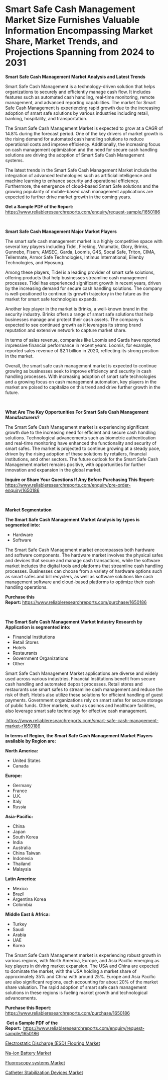 <p><h1>Smart Safe Cash Management Market Size Furnishes Valuable Information Encompassing Market Share, Market Trends, and Projections Spanning from 2024 to 2031</h1></p><p><strong>Smart Safe Cash Management Market Analysis and Latest Trends</strong></p>
<p><p>Smart Safe Cash Management is a technology-driven solution that helps organizations to securely and efficiently manage cash flow. It includes features such as automated cash handling, real-time monitoring, remote management, and advanced reporting capabilities. The market for Smart Safe Cash Management is experiencing rapid growth due to the increasing adoption of smart safe solutions by various industries including retail, banking, hospitality, and transportation.</p><p>The Smart Safe Cash Management Market is expected to grow at a CAGR of 14.8% during the forecast period. One of the key drivers of market growth is the rising demand for automated cash handling solutions to reduce operational costs and improve efficiency. Additionally, the increasing focus on cash management optimization and the need for secure cash handling solutions are driving the adoption of Smart Safe Cash Management systems.</p><p>The latest trends in the Smart Safe Cash Management Market include the integration of advanced technologies such as artificial intelligence and machine learning to enhance security and operational efficiency. Furthermore, the emergence of cloud-based Smart Safe solutions and the growing popularity of mobile-based cash management applications are expected to further drive market growth in the coming years.</p></p>
<p><strong>Get a Sample PDF of the Report:&nbsp;</strong> <a href="https://www.reliableresearchreports.com/enquiry/request-sample/1650186">https://www.reliableresearchreports.com/enquiry/request-sample/1650186</a></p>
<p>&nbsp;</p>
<p><strong>Smart Safe Cash Management Major Market Players</strong></p>
<p><p>The smart safe cash management market is a highly competitive space with several key players including Tidel, Fireking, Volumatic, Glory, Brinks, Gunnebo, Fiserv, AMSEC, Garda, Loomis, G4S, Socal Safe, Triton, CIMA, Tellermate, Armor Safe Technologies, Intimus International, Ellenby Technologies, and Hyosung.</p><p>Among these players, Tidel is a leading provider of smart safe solutions, offering products that help businesses streamline cash management processes. Tidel has experienced significant growth in recent years, driven by the increasing demand for secure cash handling solutions. The company is well-positioned to continue its growth trajectory in the future as the market for smart safe technologies expands.</p><p>Another key player in the market is Brinks, a well-known brand in the security industry. Brinks offers a range of smart safe solutions that help businesses manage and protect their cash assets. The company is expected to see continued growth as it leverages its strong brand reputation and extensive network to capture market share.</p><p>In terms of sales revenue, companies like Loomis and Garda have reported impressive financial performance in recent years. Loomis, for example, reported sales revenue of $2.1 billion in 2020, reflecting its strong position in the market.</p><p>Overall, the smart safe cash management market is expected to continue growing as businesses seek to improve efficiency and security in cash handling processes. With increasing adoption of smart safe technologies and a growing focus on cash management automation, key players in the market are poised to capitalize on this trend and drive further growth in the future.</p></p>
<p>&nbsp;</p>
<p><strong>What Are The Key Opportunities For Smart Safe Cash Management Manufacturers?</strong></p>
<p><p>The Smart Safe Cash Management market is experiencing significant growth due to the increasing need for efficient and secure cash handling solutions. Technological advancements such as biometric authentication and real-time monitoring have enhanced the functionality and security of smart safes. The market is projected to continue growing at a steady pace, driven by the rising adoption of these solutions by retailers, financial institutions, and other sectors. The future outlook for the Smart Safe Cash Management market remains positive, with opportunities for further innovation and expansion in the global market.</p></p>
<p><strong>Inquire or Share Your Questions If Any Before Purchasing This Report:</strong> <a href="https://www.reliableresearchreports.com/enquiry/pre-order-enquiry/1650186">https://www.reliableresearchreports.com/enquiry/pre-order-enquiry/1650186</a></p>
<p>&nbsp;</p>
<p><strong>Market Segmentation</strong></p>
<p><strong>The Smart Safe Cash Management Market Analysis by types is segmented into:</strong></p>
<p><ul><li>Hardware</li><li>Software</li></ul></p>
<p><p>The Smart Safe Cash Management market encompasses both hardware and software components. The hardware market involves the physical safes and devices that secure and manage cash transactions, while the software market includes the digital tools and platforms that streamline cash handling processes. Businesses can choose from a variety of hardware options such as smart safes and bill recyclers, as well as software solutions like cash management software and cloud-based platforms to optimize their cash handling operations.</p></p>
<p><strong>Purchase this Report:&nbsp;</strong><a href="https://www.reliableresearchreports.com/purchase/1650186">https://www.reliableresearchreports.com/purchase/1650186</a></p>
<p>&nbsp;</p>
<p><strong>The Smart Safe Cash Management Market Industry Research by Application is segmented into:</strong></p>
<p><ul><li>Financial Institutions</li><li>Retail Stores</li><li>Hotels</li><li>Restaurants</li><li>Government Organizations</li><li>Other</li></ul></p>
<p><p>Smart Safe Cash Management Market applications are diverse and widely used across various industries. Financial Institutions benefit from secure cash handling and automated deposit processes. Retail stores and restaurants use smart safes to streamline cash management and reduce the risk of theft. Hotels also utilize these solutions for efficient handling of guest payments. Government organizations rely on smart safes for secure storage of public funds. Other markets, such as casinos and healthcare facilities, also leverage smart safe technology for effective cash management.</p></p>
<p><a href="https://www.reliableresearchreports.com/smart-safe-cash-management-market-r1650186">&nbsp;https://www.reliableresearchreports.com/smart-safe-cash-management-market-r1650186</a></p>
<p><strong>In terms of Region, the Smart Safe Cash Management Market Players available by Region are:</strong></p>
<p>
    <p> <strong> North America: </strong>
        <ul>
            <li>United States</li>
            <li>Canada</li>
        </ul>
        </p> 
    <p> <strong> Europe: </strong>
        <ul>
            <li>Germany</li>
            <li>France</li>
            <li>U.K.</li>
            <li>Italy</li>
            <li>Russia</li>
        </ul>
        </p> 
    <p> <strong> Asia-Pacific: </strong>
        <ul>
            <li>China</li>
            <li>Japan</li>
            <li>South Korea</li>
            <li>India</li>
            <li>Australia</li>
            <li>China Taiwan</li>
            <li>Indonesia</li>
            <li>Thailand</li>
            <li>Malaysia</li>
        </ul>
        </p> 
    <p> <strong> Latin America: </strong>
        <ul>
            <li>Mexico</li>
            <li>Brazil</li>
            <li>Argentina Korea</li>
            <li>Colombia</li>
        </ul>
        </p> 
    <p> <strong> Middle East & Africa: </strong>
        <ul>
            <li>Turkey</li>
            <li>Saudi</li>
            <li>Arabia</li>
            <li>UAE</li>
            <li>Korea</li>
        </ul>
    </p>
    </p>
<p><p>The Smart Safe Cash Management market is experiencing robust growth in various regions, with North America, Europe, and Asia Pacific emerging as key players in driving market expansion. The USA and China are expected to dominate the market, with the USA holding a market share of approximately 35% and China with around 25%. Europe and Asia Pacific are also significant regions, each accounting for about 20% of the market share valuation. The rapid adoption of smart safe cash management solutions in these regions is fueling market growth and technological advancements.</p></p>
<p><strong>Purchase this Report: </strong><a href="https://www.reliableresearchreports.com/purchase/1650186">https://www.reliableresearchreports.com/purchase/1650186</a></p>
<p>&nbsp;<strong>Get a Sample PDF of the Report:&nbsp;&nbsp;</strong><a href="https://www.reliableresearchreports.com/enquiry/request-sample/1650186">https://www.reliableresearchreports.com/enquiry/request-sample/1650186</a></p>
<p><strong></strong></p>
<p><p><a href="https://github.com/luckyshygirl/Market-Research-Report-List-4/blob/main/electrostatic-discharge-esd-flooring-market.md">Electrostatic Discharge (ESD) Flooring Market</a></p><p><a href="https://github.com/markusgodoy/Market-Research-Report-List-3/blob/main/na-ion-battery-market.md">Na-ion Battery Market</a></p><p><a href="https://www.linkedin.com/pulse/fluoroscopy-systems-market-outlook-industry-overview-forecast-gpvbf">Fluoroscopy systems Market</a></p><p><a href="https://www.linkedin.com/pulse/catheter-stabilization-devices-market-exploring-share-trends-nfxsf">Catheter Stabilization Devices Market</a></p></p>